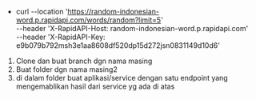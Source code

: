 - curl --location 'https://random-indonesian-word.p.rapidapi.com/words/random?limit=5' \
--header 'X-RapidAPI-Host: random-indonesian-word.p.rapidapi.com' \
--header 'X-RapidAPI-Key: e9b079b792msh3e1aa8608df520dp15d272jsn0831149d10d6'


1. Clone dan buat branch dgn nama masing
2. Buat folder dgn nama masing2
3. di dalam folder buat aplikasi/service dengan satu endpoint yang mengemablikan hasil dari service yg ada di atas
